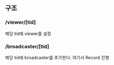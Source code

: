 ## 구조

### /viewer/[tid]

해당 tid에 viewer를 설정

### /broadcaster/[tid]

해당 tid에 broadcaster를 추가한다. 여기서 Record 진행
